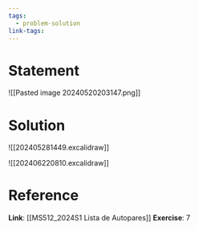 ```yaml
---
tags:
  - problem-solution
link-tags:
---
```

# Statement 
![[Pasted image 20240520203147.png]]

# Solution
![[202405281449.excalidraw]]

![[202406220810.excalidraw]]
# Reference
**Link**: [[MS512_2024S1 Lista de Autopares]]
**Exercise**: 7
